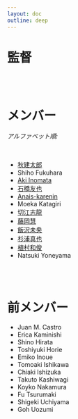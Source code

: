 ```yaml
---
layout: doc
outline: deep
---
```

<script setup>
import { VPTeamMembers } from 'vitepress/theme'

const director = [
  {
    name: 'Hideo Iwasaki',
    title: '主宰',
    desc: '<a href="hideo-iwasaki">もっと...</a>',
    avatar: '/images/portraits/hideo-iwasaki.jpg',
    links: [
      { icon: 'facebook', link: 'https://www.facebook.com/iwasaki.hideo.5' },
    ],
  }
]
const members = [
  {
    name: '松村寛季',
    title: 'メンバー',
    desc: '<a href="tomoki-matsumura">もっと...</a>',
    avatar: 'https://www.github.com/tomoki11.png',
    links: [
      { icon: 'github', link: 'https://github.com/tomoki11' },
      { icon: 'x', link: 'https://x.com/tomokimatsumura' },
      { icon: 'instagram', link: 'https://www.instagram.com/tomoki__matsumura/' },
      { icon: 'facebook', link: 'https://www.facebook.com/tomoki.matsumura11/' },
    ],
  },
  {
    name: 'Henry Tan',
    title: 'アーティスト・イン・レジデンス',
    desc: '<a href="henry-tan">もっと...</a>',
    avatar: 'https://www.github.com/henryandpartners.png',
    links: [
      { icon: 'github', link: 'https://github.com/henryandpartners' },
      { icon: 'x', link: 'https://www.twitter.com/cyberotic555' },
      { icon: 'instagram', link: 'https://www.instagram.com/cyberotic' },
      { icon: 'facebook', link: 'https://www.facebook.com/henryandpartners' },
    ],
  },
  {
    name: 'BCL / ゲオアグ　トレメル',
    title: 'アーティスト・イン・レジデンス & 客員研究員',
    desc: '<a href="georg-tremmel">もっと...</a>',
    avatar: 'https://www.github.com/trembl.png',
    links: [
      { icon: 'github', link: 'https://github.com/trembl' },
      { icon: 'x', link: 'https://x.com/trembl' },
      { icon: 'instagram', link: 'https://instagram.com/georg.tremmel' },
      { icon: 'facebook', link: 'https://fb.me/trembl' },
    ],
  },
]
</script>

# 監督

<VPTeamMembers size="small" :members="director" />

<br /><br />

# メンバー

_アルファベット順:_

<VPTeamMembers size="small" :members="members" />

<br />

- [秋建太郎](kentaro-aki)
- Shiho Fukuhara
- [Aki Inomata](aki-inomata)
- [石橋友也](tomoya-ishibashi)
- [Anais-karenin](anais-karenin)
- Moeka Katagiri
- [切江志龍](shiryu-kirie)
- [藤岡慧](toshio-fujioka)
- [飯沢未央](hanna-saito)
- [杉浦真也](shinya-sugiura)
- [植村和俊](kazutoshi-uemura)
- Natsuki Yoneyama

<br /><br />

# 前メンバー

- Juan M. Castro
- Erica Kaminishi
- Shino Hirata
- Toshiyuki Horie
- Emiko Inoue
- Tomoaki Ishikawa
- Chiaki Ishizuka
- Takuto Kashiwagi
- Koyko Nakamura
- Fu Tsurumaki
- Shigeki Uchiyama
- Goh Uozumi







